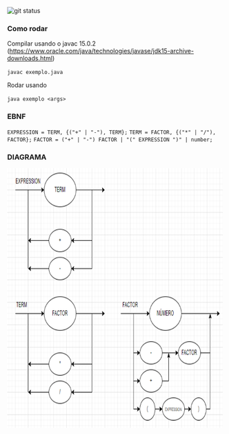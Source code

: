 ![git status](http://3.129.230.99/svg/guishas/compilador-logcomp/)

### Como rodar

Compilar usando o javac 15.0.2 (https://www.oracle.com/java/technologies/javase/jdk15-archive-downloads.html)

`javac exemplo.java`

Rodar usando

`java exemplo <args>`

### EBNF

`EXPRESSION = TERM, {("+" | "-"), TERM};`
`TERM = FACTOR, {("*" | "/"), FACTOR};`
`FACTOR = ("+" | "-") FACTOR | "(" EXPRESSION ")" | number;`


### DIAGRAMA

<img src="diagrama.png" width="500" height="600">
